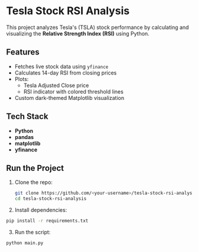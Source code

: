 
# Tesla Stock RSI Analysis

This project analyzes Tesla's (TSLA) stock performance by calculating and visualizing the **Relative Strength Index (RSI)** using Python.

## Features
- Fetches live stock data using `yfinance`
- Calculates 14-day RSI from closing prices
- Plots:
  - Tesla Adjusted Close price
  - RSI indicator with colored threshold lines
- Custom dark-themed Matplotlib visualization

## Tech Stack
- **Python**
- **pandas**
- **matplotlib**
- **yfinance**

## Run the Project
1. Clone the repo:
   ```bash
   git clone https://github.com/<your-username>/tesla-stock-rsi-analysis.git
   cd tesla-stock-rsi-analysis

2. Install dependencies:
```bash
pip install -r requirements.txt
```
 
3. Run the script:
```bash
python main.py
